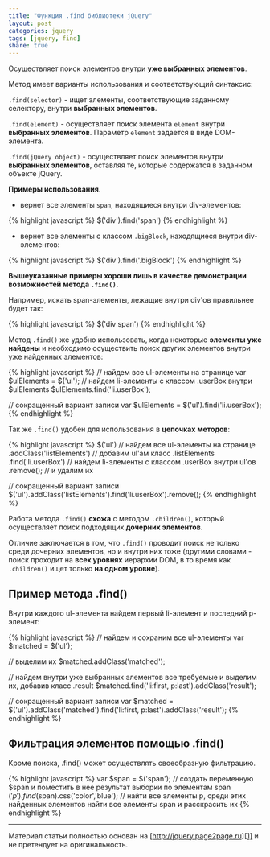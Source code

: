 ```yaml
---
title: "Функция .find библиотеки jQuery"
layout: post
categories: jquery
tags: [jquery, find]
share: true
---
```


Осуществляет поиск элементов внутри **уже выбранных элементов**.

Метод имеет варианты использования и соответствующий синтаксис:

`.find(selector)` - ищет элементы, соответствующие заданному селектору, внутри **выбранных элементов**.

`.find(element)` - осуществляет поиск элемента `element` внутри **выбранных элементов**. Параметр `element` задается в виде DOM-элемента.

`.find(jQuery object)` - осуществляет поиск элементов внутри **выбранных элементов**, оставляя те, которые содержатся в заданном объекте jQuery.


**Примеры использования**.

- вернет все элементы `span`, находящиеся внутри div-элементов:

{%  highlight javascript %}
$('div').find('span')
{%  endhighlight %}

- вернет все элементы с классом `.bigBlock`, находящиеся внутри div-элементов:

{%  highlight javascript %}
$('div').find('.bigBlock')
{%  endhighlight %}

**Вышеуказанные примеры хороши лишь в качестве демонстрации возможностей метода `.find()`.**

Например, искать span-элементы, лежащие внутри div'ов правильнее будет так:

{%  highlight javascript %}
$('div span')
{%  endhighlight %}

Метод `.find()` же удобно использовать, когда некоторые **элементы уже найдены** и необходимо осуществить поиск других элементов внутри уже найденных элементов:

{%  highlight javascript %}
// найдем все ul-элементы на странице
var $ulElements = $('ul');
// найдем li-элементы с классом .userBox внутри $ulElements
$ulElements.find('li.userBox');

// сокращенный вариант записи
var $ulElements = $('ul').find('li.userBox');
{%  endhighlight %}

Так же `.find()` удобен для использования в **цепочках методов**:

{%  highlight javascript %}
$('ul') // найдем все ul-элементы на странице
  .addClass('listElements') // добавим ul'ам класс .listElements
  .find('li.userBox') // найдем li-элементы с классом .userBox внутри ul'ов
  .remove(); // и удалим их

// сокращенный вариант записи
$('ul').addClass('listElements').find('li.userBox').remove();
{%  endhighlight %}

Работа метода `.find()` **схожа** с методом `.children()`, который осуществляет поиск подходящих **дочерних элементов**.

Отличие заключается в том, что `.find()` проводит поиск не только среди дочерних элементов, но и внутри них тоже (другими словами - поиск проходит на **всех уровнях** иерархии DOM, в то время как `.children()` ищет только **на одном уровне**).

## Пример метода .find()

Внутри каждого ul-элемента найдем первый li-элемент и последний p-элемент:

{%  highlight javascript %}
// найдем и сохраним все ul-элементы
var $matched = $('ul');

// выделим их
$matched.addClass('matched');

// найдем внутри уже выбранных элементов все требуемые и выделим их, добавив класс .result
$matched.find('li:first, p:last').addClass('result');

// сокращенный вариант записи
var $matched = $('ul').addClass('matched').find('li:first, p:last').addClass('result');
{%  endhighlight %}

## Фильтрация элементов помощью .find()

Кроме поиска, .find() может осуществлять своеобразную фильтрацию.

{%  highlight javascript %}
var $span = $('span'); // создать переменную $span и поместить в нее результат выборки по элементам span
$('p').find($span).css('color','blue'); // найти все элементы p, среди этих найденных элементов найти все элементы span и расскрасить их
{%  endhighlight %}

***

Материал статьи полностью основан на [http://jquery.page2page.ru][1] и не претендует на оригинальность.

[1]: http://jquery.page2page.ru/ "jQuery page2page2Page"
